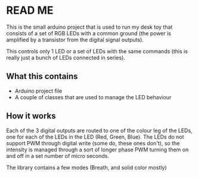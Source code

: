 # READ ME
This is the small arduino project that is used to run my desk toy that consists of a set of RGB LEDs with a common ground (the power is amplified by a transistor from the digital signal outputs). 

This controls only 1 LED or a set of LEDs with the same commands (this is really just a bunch of LEDs connected in series).

## What this contains
* Arduino project file
* A couple of classes that are used to manage the LED behaviour

## How it works
Each of the 3 digital outputs are routed to one of the colour leg of the LEDs, one for each of the LEDs in the LED (Red, Green, Blue).
The LEDs do not support PWM through digital write (some do, these ones don't), so the intensity is managed through a sort of longer phase PWM turning them on and off in a set number of micro seconds.

The library contains a few modes (Breath, and solid color mostly)
